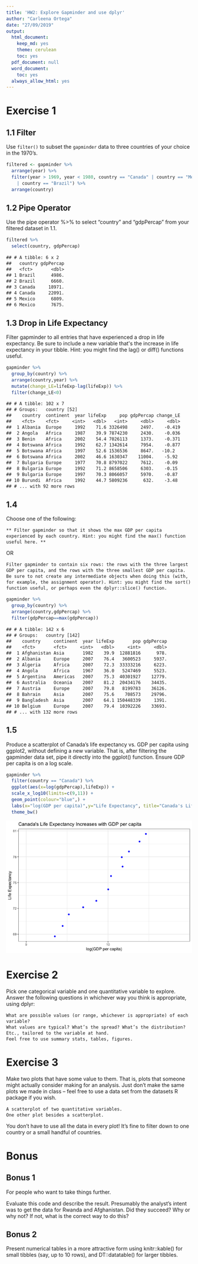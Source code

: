 ```yaml
---
title: 'HW2: Explore Gapminder and use dplyr'
author: "Carleena Ortega"
date: "27/09/2019"
output:
  html_document:
    keep_md: yes
    theme: cerulean
    toc: yes
  pdf_document: null
  word_document:
    toc: yes
  always_allow_html: yes
---
```




# Exercise 1
## 1.1 Filter
Use `filter()` to subset the `gapminder` data to three countries of your choice in the 1970’s.

```r
filtered <- gapminder %>%
  arrange(year) %>%
  filter(year > 1969, year < 1980, country == "Canada" | country == "Mexico" 
    | country == "Brazil") %>%
  arrange(country)
```


## 1.2 Pipe Operator
Use the pipe operator %>% to select “country” and “gdpPercap” from your filtered dataset in 1.1.


```r
filtered %>%
  select(country, gdpPercap) 
```

```
## # A tibble: 6 x 2
##   country gdpPercap
##   <fct>       <dbl>
## 1 Brazil      4986.
## 2 Brazil      6660.
## 3 Canada     18971.
## 4 Canada     22091.
## 5 Mexico      6809.
## 6 Mexico      7675.
```

## 1.3 Drop in Life Expectancy
Filter gapminder to all entries that have experienced a drop in life expectancy. Be sure to include a new variable that's the increase in life expectancy in your tibble. Hint: you might find the lag() or diff() functions useful.


```r
gapminder %>%
  group_by(country) %>%
  arrange(country,year) %>%
  mutate(change_LE=lifeExp-lag(lifeExp)) %>%
  filter(change_LE<0) 
```

```
## # A tibble: 102 x 7
## # Groups:   country [52]
##    country  continent  year lifeExp     pop gdpPercap change_LE
##    <fct>    <fct>     <int>   <dbl>   <int>     <dbl>     <dbl>
##  1 Albania  Europe     1992    71.6 3326498     2497.    -0.419
##  2 Angola   Africa     1987    39.9 7874230     2430.    -0.036
##  3 Benin    Africa     2002    54.4 7026113     1373.    -0.371
##  4 Botswana Africa     1992    62.7 1342614     7954.    -0.877
##  5 Botswana Africa     1997    52.6 1536536     8647.   -10.2  
##  6 Botswana Africa     2002    46.6 1630347    11004.    -5.92 
##  7 Bulgaria Europe     1977    70.8 8797022     7612.    -0.09 
##  8 Bulgaria Europe     1992    71.2 8658506     6303.    -0.15 
##  9 Bulgaria Europe     1997    70.3 8066057     5970.    -0.87 
## 10 Burundi  Africa     1992    44.7 5809236      632.    -3.48 
## # ... with 92 more rows
```

## 1.4  

Choose one of the following:

    ** Filter gapminder so that it shows the max GDP per capita experienced by each country. Hint: you might find the max() function useful here. **

OR

    Filter gapminder to contain six rows: the rows with the three largest GDP per capita, and the rows with the three smallest GDP per capita. Be sure to not create any intermediate objects when doing this (with, for example, the assignment operator). Hint: you might find the sort() function useful, or perhaps even the dplyr::slice() function.



```r
gapminder %>%
  group_by(country) %>%
  arrange(country,gdpPercap) %>%
  filter(gdpPercap==max(gdpPercap))
```

```
## # A tibble: 142 x 6
## # Groups:   country [142]
##    country     continent  year lifeExp       pop gdpPercap
##    <fct>       <fct>     <int>   <dbl>     <int>     <dbl>
##  1 Afghanistan Asia       1982    39.9  12881816      978.
##  2 Albania     Europe     2007    76.4   3600523     5937.
##  3 Algeria     Africa     2007    72.3  33333216     6223.
##  4 Angola      Africa     1967    36.0   5247469     5523.
##  5 Argentina   Americas   2007    75.3  40301927    12779.
##  6 Australia   Oceania    2007    81.2  20434176    34435.
##  7 Austria     Europe     2007    79.8   8199783    36126.
##  8 Bahrain     Asia       2007    75.6    708573    29796.
##  9 Bangladesh  Asia       2007    64.1 150448339     1391.
## 10 Belgium     Europe     2007    79.4  10392226    33693.
## # ... with 132 more rows
```

## 1.5 

Produce a scatterplot of Canada’s life expectancy vs. GDP per capita using ggplot2, without defining a new variable. That is, after filtering the gapminder data set, pipe it directly into the ggplot() function. Ensure GDP per capita is on a log scale.


```r
gapminder %>%
  filter(country == "Canada") %>%
  ggplot(aes(x=log(gdpPercap),lifeExp)) +
  scale_x_log10(limits=c(9,11)) +
  geom_point(colour="blue",) +
  labs(x="log(GDP per capita)",y="Life Expectancy", title="Canada's Life Expectancy Increases with GDP per capita") +
  theme_bw()
```

![](HW2-Submission_files/figure-html/unnamed-chunk-5-1.png)<!-- -->

# Exercise 2

Pick one categorical variable and one quantitative variable to explore. Answer the following questions in whichever way you think is appropriate, using dplyr:

    What are possible values (or range, whichever is appropriate) of each variable?
    What values are typical? What’s the spread? What’s the distribution? Etc., tailored to the variable at hand.
    Feel free to use summary stats, tables, figures.
    

    

# Exercise 3
  
  Make two plots that have some value to them. That is, plots that someone might actually consider making for an analysis. Just don’t make the same plots we made in class – feel free to use a data set from the datasets R package if you wish.

    A scatterplot of two quantitative variables.
    One other plot besides a scatterplot.

You don’t have to use all the data in every plot! It’s fine to filter down to one country or a small handful of countries.



# Bonus

## Bonus 1

For people who want to take things further.

Evaluate this code and describe the result. Presumably the analyst’s intent was to get the data for Rwanda and Afghanistan. Did they succeed? Why or why not? If not, what is the correct way to do this?

## Bonus 2

Present numerical tables in a more attractive form using knitr::kable() for small tibbles (say, up to 10 rows), and DT::datatable() for larger tibbles.
